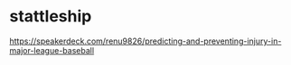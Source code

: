 # stattleship


https://speakerdeck.com/renu9826/predicting-and-preventing-injury-in-major-league-baseball
